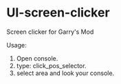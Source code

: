 # UI-screen-clicker
Screen clicker for Garry's Mod


Usage:
  1. Open console.
  2. type: click_pos_selector.
  3. select area and look your console.
